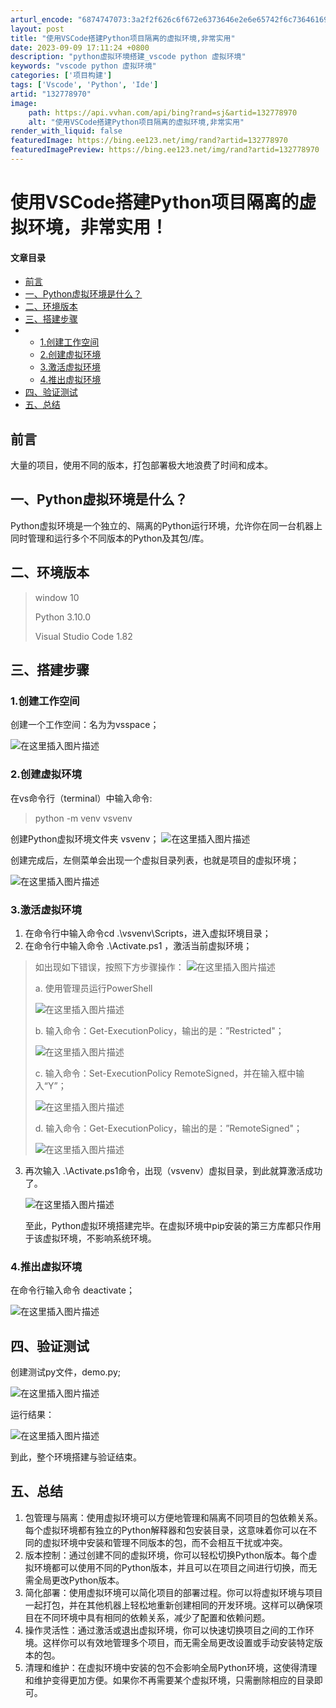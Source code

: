 ```yaml
---
arturl_encode: "6874747073:3a2f2f626c6f672e6373646e2e6e65742f6c736461696e692f:61727469636c652f64657461696c732f313332373738393730"
layout: post
title: "使用VSCode搭建Python项目隔离的虚拟环境,非常实用"
date: 2023-09-09 17:11:24 +0800
description: "python虚拟环境搭建_vscode python 虚拟环境"
keywords: "vscode python 虚拟环境"
categories: ['项目构建']
tags: ['Vscode', 'Python', 'Ide']
artid: "132778970"
image:
    path: https://api.vvhan.com/api/bing?rand=sj&artid=132778970
    alt: "使用VSCode搭建Python项目隔离的虚拟环境,非常实用"
render_with_liquid: false
featuredImage: https://bing.ee123.net/img/rand?artid=132778970
featuredImagePreview: https://bing.ee123.net/img/rand?artid=132778970
---
```


# 使用VSCode搭建Python项目隔离的虚拟环境，非常实用！

#### 文章目录

* [前言](#_1)
* [一、Python虚拟环境是什么？](#Python_3)
* [二、环境版本](#_5)
* [三、搭建步骤](#_10)
* + [1.创建工作空间](#1_11)
  + [2.创建虚拟环境](#2_14)
  + [3.激活虚拟环境](#3_21)
  + [4.推出虚拟环境](#4_39)
* [四、验证测试](#_42)
* [五、总结](#_48)

## 前言

大量的项目，使用不同的版本，打包部署极大地浪费了时间和成本。

## 一、Python虚拟环境是什么？

Python虚拟环境是一个独立的、隔离的Python运行环境，允许你在同一台机器上同时管理和运行多个不同版本的Python及其包/库。

## 二、环境版本

> window 10
>   
> Python 3.10.0
>   
> Visual Studio Code 1.82

## 三、搭建步骤

### 1.创建工作空间

创建一个工作空间：名为为vsspace；
  
![在这里插入图片描述](https://i-blog.csdnimg.cn/blog_migrate/30bebb100d9dcd8d8ce221dbfbd214d9.png)

### 2.创建虚拟环境

在vs命令行（terminal）中输入命令:

> python -m venv vsvenv

创建Python虚拟环境文件夹 vsvenv；
![在这里插入图片描述](https://i-blog.csdnimg.cn/blog_migrate/0c1e84db59ebc4a330d7ee839060d8dd.png)
  
创建完成后，左侧菜单会出现一个虚拟目录列表，也就是项目的虚拟环境；
  
![在这里插入图片描述](https://i-blog.csdnimg.cn/blog_migrate/bc3264b9c1f2b785c06753cb2879914e.png)

### 3.激活虚拟环境

1. 在命令行中输入命令cd .\vsvenv\Scripts，进入虚拟环境目录；
2. 在命令行中输入命令 .\Activate.ps1 ，激活当前虚拟环境；

> 如出现如下错误，按照下方步骤操作：
> ![在这里插入图片描述](https://i-blog.csdnimg.cn/blog_migrate/297e79b2aec84dc531b3a43643eff609.png)
>   
> a. 使用管理员运行PowerShell
>   
> ![在这里插入图片描述](https://i-blog.csdnimg.cn/blog_migrate/a739d09ff5218c677c3cc4a930f0c11d.png)
>   
> b. 输入命令：Get-ExecutionPolicy，输出的是：”Restricted"；
>   
> ![在这里插入图片描述](https://i-blog.csdnimg.cn/blog_migrate/7499d43e913bc8cf8e0d5564a86a01c0.png)
>   
> c. 输入命令：Set-ExecutionPolicy RemoteSigned，并在输入框中输入“Y”；
>   
> ![在这里插入图片描述](https://i-blog.csdnimg.cn/blog_migrate/c0d7c6250620c6f82e66f1bd841614da.png)
>   
> d. 输入命令：Get-ExecutionPolicy，输出的是：”RemoteSigned"；
>   
> ![在这里插入图片描述](https://i-blog.csdnimg.cn/blog_migrate/e8fc5d9ff1412759b4d29a16a5656668.png)

3. 再次输入 .\Activate.ps1命令，出现（vsvenv）虚拟目录，到此就算激活成功了。
     
   ![在这里插入图片描述](https://i-blog.csdnimg.cn/blog_migrate/82d1de7cd84b2591691f35c6d988d604.png)
     
   至此，Python虚拟环境搭建完毕。在虚拟环境中pip安装的第三方库都只作用于该虚拟环境，不影响系统环境。

### 4.推出虚拟环境

在命令行输入命令 deactivate；
  
![在这里插入图片描述](https://i-blog.csdnimg.cn/blog_migrate/fc24511916c5137e43d85d4ef5f04d00.png)

## 四、验证测试

创建测试py文件，demo.py;
  
![在这里插入图片描述](https://i-blog.csdnimg.cn/blog_migrate/991706b4d0a6c37ba90841cf90ebcf78.png)
  
运行结果：
  
![在这里插入图片描述](https://i-blog.csdnimg.cn/blog_migrate/3ef35a9a8d128bda29c784036816afa4.png)
  
到此，整个环境搭建与验证结束。

## 五、总结

1. 包管理与隔离：使用虚拟环境可以方便地管理和隔离不同项目的包依赖关系。每个虚拟环境都有独立的Python解释器和包安装目录，这意味着你可以在不同的虚拟环境中安装和管理不同版本的包，而不会相互干扰或冲突。
2. 版本控制：通过创建不同的虚拟环境，你可以轻松切换Python版本。每个虚拟环境都可以使用不同的Python版本，并且可以在项目之间进行切换，而无需全局更改Python版本。
3. 简化部署：使用虚拟环境可以简化项目的部署过程。你可以将虚拟环境与项目一起打包，并在其他机器上轻松地重新创建相同的开发环境。这样可以确保项目在不同环境中具有相同的依赖关系，减少了配置和依赖问题。
4. 操作灵活性：通过激活或退出虚拟环境，你可以快速切换项目之间的工作环境。这样你可以有效地管理多个项目，而无需全局更改设置或手动安装特定版本的包。
5. 清理和维护：在虚拟环境中安装的包不会影响全局Python环境，这使得清理和维护变得更加方便。如果你不再需要某个虚拟环境，只需删除相应的目录即可。